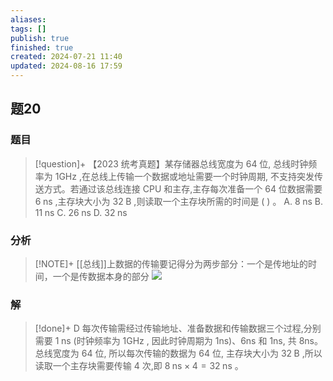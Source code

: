```yaml
---
aliases: 
tags: []
publish: true
finished: true
created: 2024-07-21 11:40
updated: 2024-08-16 17:59
---
```

## 题20
### 题目
> [!question]+
> 【2023 统考真题】某存储器总线宽度为 64 位, 总线时钟频率为 $1\mathrm{{GHz}}$ ,在总线上传输一个数据或地址需要一个时钟周期, 不支持突发传送方式。若通过该总线连接 CPU 和主存,主存每次准备一个 64 位数据需要 $6\mathrm{\;{ns}}$ ,主存块大小为 ${32}\mathrm{\;B}$ ,则读取一个主存块所需的时间是 ( ) 。
> A. $8\mathrm{\;{ns}}$ B. ${11}\mathrm{\;{ns}}$ C. ${26}\mathrm{\;{ns}}$ D. ${32}\mathrm{\;{ns}}$
### 分析
> [!NOTE]+
> [[总线]]上数据的传输要记得分为两步部分：一个是传地址的时间，一个是传数据本身的部分
> ![](https://img.hwenyi.tech/202408161811546.webp)
### 解
> [!done]+
> D
> 每次传输需经过传输地址、准备数据和传输数据三个过程,分别需要 $1\mathrm{\;{ns}}$ (时钟频率为 $1\mathrm{{GHz}}$ , 因此时钟周期为 1ns)、6ns 和 1ns, 共 8ns。
> 总线宽度为 64 位, 所以每次传输的数据为 64 位, 主存块大小为 ${32}\mathrm{\;B}$ ,所以读取一个主存块需要传输 4 次,即 $8\mathrm{\;{ns}} \times  4 = {32}\mathrm{\;{ns}}$ 。